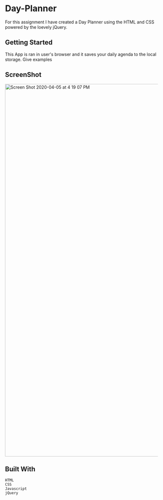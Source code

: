 # Day-Planner

For this assignment I have created a Day Planner using the HTML and CSS powered by the loevely jQuery.


## Getting Started
This App is ran in user's browser and it saves your daily agenda to the local storage. 
Give examples

## ScreenShot 

<img width="1223" alt="Screen Shot 2020-04-05 at 4 19 07 PM" src="https://user-images.githubusercontent.com/58203830/78510215-60ea8b80-7759-11ea-973e-ac2022b1ae1f.png">


## Built With

```
HTML
CSS
Javascript
jQuery 
```
